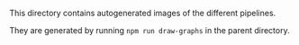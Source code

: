 This directory contains autogenerated images of the different pipelines.

They are generated by running `npm run draw-graphs` in the parent directory.
